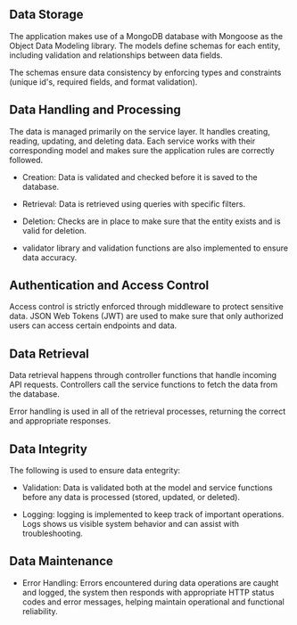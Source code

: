 ## Data Storage
The application makes use of a MongoDB database with Mongoose as the Object Data Modeling library. The models define schemas for each entity, including validation and relationships between data fields.

The schemas ensure data consistency by enforcing types and constraints (unique id's, required fields, and format validation).

## Data Handling and Processing
The data is managed primarily on the service layer. It handles creating, reading, updating, and deleting data. Each service works with their corresponding model and makes sure the application rules are correctly followed.

- Creation: Data is validated and checked before it is saved to the database.
- Retrieval: Data is retrieved using queries with specific filters.
- Deletion: Checks are in place to make sure that the entity exists and is valid for deletion.

- validator library and validation functions are also implemented to ensure data accuracy.

## Authentication and Access Control
Access control is strictly enforced through middleware to protect sensitive data. JSON Web Tokens (JWT) are used to make sure that only authorized users can access certain endpoints and data.
  
## Data Retrieval
Data retrieval happens through controller functions that handle incoming API requests. Controllers call the service functions to fetch the data from the database.

Error handling is used in all of the retrieval processes, returning the correct and appropriate responses.

## Data Integrity
The following is used to ensure data entegrity:
- Validation: Data is validated both at the model and service functions before any data is processed (stored, updated, or deleted).
  
- Logging: logging is implemented to keep track of important operations. Logs shows us visible system behavior and can assist with troubleshooting.

## Data Maintenance
- Error Handling: Errors encountered during data operations are caught and logged, the system then responds with appropriate HTTP status codes and error messages, helping maintain operational and functional reliability.
